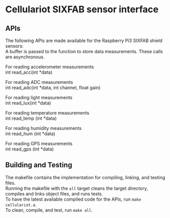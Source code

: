 # Cellulariot SIXFAB sensor interface

## APIs
The following APIs are made available for the Raspberry Pi3 SIXFAB shield sensors:<br>
A buffer is passed to the function to store data measurements. These calls are asynchronous.

For reading accelerometer measurements<br>
int read_acc(int *data) <br>

For reading ADC measurements<br>
int read_adc(int *data, int channel, float gain)<br>

For reading light measurements<br>
int read_lux(int *data)<br>

For reading temperature measurements<br>
int read_temp (int *data)<br>

For reading humidity measurements<br>
int read_hum (int *data)<br>

For reading GPS measurements<br>
int read_gps (int *data)<br>

## Building and Testing
The makefile contains the implementation for compiling, linking, and testing files.<br>
Running the makefile with the `all` target cleans the target directory, compiles and links object files, and runs tests.<br>
To have the latest available compiled code for the APIs, run `make cellulariot.a`.<br>
To clean, compile, and test, run `make all`.
